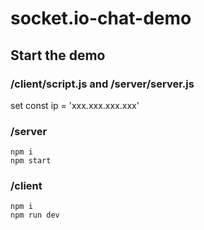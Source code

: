 # socket.io-chat-demo
 
## Start the demo

### /client/script.js and /server/server.js

set const ip = 'xxx.xxx.xxx.xxx'

### /server

```
npm i
npm start
```

### /client

```
npm i
npm run dev
```

